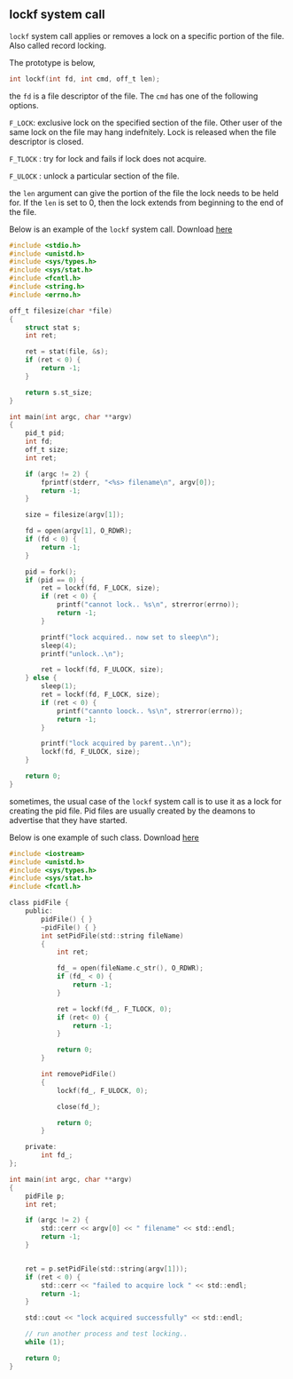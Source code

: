 ## lockf system call

`lockf` system call applies or removes a lock on a specific portion of the file. Also called record locking. 

The prototype is below,

```c
int lockf(int fd, int cmd, off_t len);
```

the `fd` is a file descriptor of the file. The `cmd` has one of the following options.

`F_LOCK`:  exclusive lock on the specified section of the file. Other user of the same lock on the file may hang indefnitely. Lock is released when the file descriptor is closed.

`F_TLOCK` : try for lock and fails if lock does not acquire.

`F_ULOCK` : unlock a particular section of the file.

the `len` argument can give the portion of the file the lock needs to be held for. If the `len` is set to 0, then the lock extends from beginning to the end of the file.

Below is an example of the `lockf` system call. Download [here](https://github.com/DevNaga/gists/blob/master/lockf.c)

```c
#include <stdio.h>
#include <unistd.h>
#include <sys/types.h>
#include <sys/stat.h>
#include <fcntl.h>
#include <string.h>
#include <errno.h>

off_t filesize(char *file)
{
    struct stat s;
    int ret;

    ret = stat(file, &s);
    if (ret < 0) {
        return -1;
    }

    return s.st_size;
}

int main(int argc, char **argv)
{
    pid_t pid;
    int fd;
    off_t size;
    int ret;

    if (argc != 2) {
        fprintf(stderr, "<%s> filename\n", argv[0]);
        return -1;
    }

    size = filesize(argv[1]);

    fd = open(argv[1], O_RDWR);
    if (fd < 0) {
        return -1;
    }

    pid = fork();
    if (pid == 0) {
        ret = lockf(fd, F_LOCK, size);
        if (ret < 0) {
            printf("cannot lock.. %s\n", strerror(errno));
            return -1;
        }

        printf("lock acquired.. now set to sleep\n");
        sleep(4);
        printf("unlock..\n");

        ret = lockf(fd, F_ULOCK, size);
    } else {
        sleep(1);
        ret = lockf(fd, F_LOCK, size);
        if (ret < 0) {
            printf("cannto loock.. %s\n", strerror(errno));
            return -1;
        }

        printf("lock acquired by parent..\n");
        lockf(fd, F_ULOCK, size);
    }

    return 0;
}

```

sometimes, the usual case of the `lockf` system call is to use it as a lock for creating the pid file. Pid files are usually created by the deamons to advertise that they have started.

Below is one example of such class. Download [here](https://github.com/DevNaga/gists/blob/master/pidfile.cpp)

```c
#include <iostream>
#include <unistd.h>
#include <sys/types.h>
#include <sys/stat.h>
#include <fcntl.h>

class pidFile {
    public:
        pidFile() { }
        ~pidFile() { }
        int setPidFile(std::string fileName)
        {
            int ret;

            fd_ = open(fileName.c_str(), O_RDWR);
            if (fd_ < 0) {
                return -1;
            }

            ret = lockf(fd_, F_TLOCK, 0);
            if (ret< 0) {
                return -1;
            }

            return 0;
        }

        int removePidFile()
        {
            lockf(fd_, F_ULOCK, 0);

            close(fd_);

            return 0;
        }

    private:
        int fd_;
};

int main(int argc, char **argv)
{
    pidFile p;
    int ret;

    if (argc != 2) {
        std::cerr << argv[0] << " filename" << std::endl;
        return -1;
    }


    ret = p.setPidFile(std::string(argv[1]));
    if (ret < 0) {
        std::cerr << "failed to acquire lock " << std::endl;
        return -1;
    }

    std::cout << "lock acquired successfully" << std::endl;

    // run another process and test locking..
    while (1);

    return 0;
}

```


